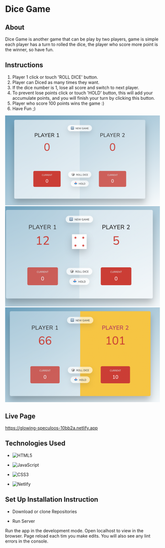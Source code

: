 # Dice Game 


## About 

Dice Game is another game that can be play by two players, game is simple each player has a turn to rolled the dice, the player who score more point is the winner, so have fun. 


## Instructions

1. Player 1 click or touch 'ROLL DICE' button.
2. Player can Diced as many times they want.
3. If the dice number is 1, lose all score and switch to next player.
4. To prevent lose points click or touch 'HOLD' button, this will add your accumulate points, and you will finish your turn by clicking this button.
5. Player who score 100 points wins the game :)
6. Have Fun ;)


![Number1](/Screenshots/Number%201.png)
![Number2](/Screenshots/Number%202.png)
![Number3](/Screenshots/Number%203.png)



## Live Page 
 
https://glowing-speculoos-10bb2a.netlify.app


 ## Technologies Used

- ![HTML5](https://img.shields.io/badge/html5-%23E34F26.svg?style=for-the-badge&logo=html5&logoColor=white)

- ![JavaScript](https://img.shields.io/badge/javascript-%23323330.svg?style=for-the-badge&logo=javascript&logoColor=%23F7DF1E)


- ![CSS3](https://img.shields.io/badge/css3-%231572B6.svg?style=for-the-badge&logo=css3&logoColor=white)


- ![Netlify](https://img.shields.io/badge/netlify-%23000000.svg?style=for-the-badge&logo=netlify&logoColor=#00C7B7)





 ## Set Up Installation Instruction 

 - Download or clone Repositories 

-  Run Server 

Run the app in the development mode. Open localhost to view in the browser.
Page reload each tim you make edits. You will also see any lint errors in the console.
